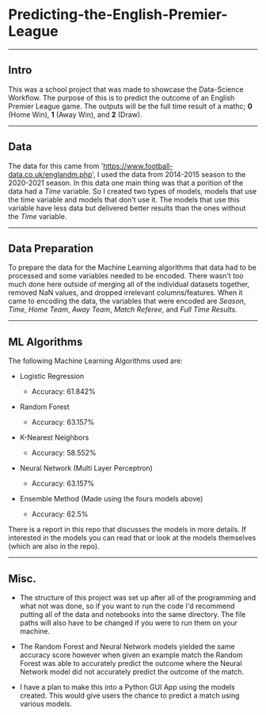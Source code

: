 # Predicting-the-English-Premier-League
-------------------------------------------------------------------------------------------------
## Intro

This was a school project that was made to showcase the Data-Science Workflow. The purpose of this is to predict the outcome of an English Premier League game. 
The outputs will be the full time result of a mathc; **0** (Home Win), **1** (Away Win), and **2** (Draw).   

-------------------------------------------------------------------------------------------------
## Data

The data for this came from 'https://www.football-data.co.uk/englandm.php', I used the data from 2014-2015 season to the 2020-2021 season. In this data one main thing was that a porition of the data had a *Time* variable. So I created two types of models, models that use the time variable and models that don't use it. The models that use this variable have less data but delivered better results than the ones without the *Time* variable. 

-------------------------------------------------------------------------------------------------
## Data Preparation

To prepare the data for the Machine Learning algorithms that data had to be processed and some variables needed to be encoded. There wasn't too much done here outside of merging
all of the individual datasets together, removed NaN values, and dropped irrelevant columns/features. When it came to encoding the data, the variables that were encoded are *Season*, *Time*, *Home Team*, *Away Team*, *Match Referee*, and *Full Time Results*.

-------------------------------------------------------------------------------------------------
## ML Algorithms

The following Machine Learning Algorithms used are:
  * Logistic Regression
      - Accuracy: 61.842%

  * Random Forest
      - Accuracy: 63.157%
      
  * K-Nearest Neighbors
       - Accuracy: 58.552%
  
  * Neural Network (Multi Layer Perceptron)
      - Accuracy: 63.157%
      
  * Ensemble Method (Made using the fours models above)
      - Accuracy: 62.5%

There is a report in this repo that discusses the models in more details. If interested in the models you can read that or look at the models themselves (which are also in the repo).

-------------------------------------------------------------------------------------------------
## Misc.

* The structure of this project was set up after all of the programming and what not was done, so if you want to run the code I'd recommend putting all of the data and notebooks
into the same directory. The file paths will also have to be changed if you were to run them on your machine. 

* The Random Forest and Neural Network models yielded the same accuracy score however when given an example match the Random Forest was able to accurately predict the outcome where the Neural Network model did not accurately predict the outcome of the match. 

* I have a plan to make this into a Python GUI App using the models created. This would give users the chance to predict a match using various models. 

